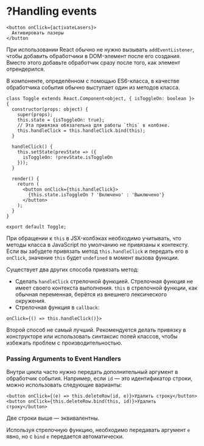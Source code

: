 # ?Handling events

~~~
<button onClick={activateLasers}>
  Активировать лазеры
</button
~~~

При использовании React обычно не нужно вызывать `addEventListener`, чтобы добавить обработчики в DOM-элемент после его создания. Вместо этого добавьте обработчик сразу после того, как элемент отрендерился.

В компоненте, определённом с помощью ES6-класса, в качестве обработчика события обычно выступает один из методов класса.

~~~
class Toggle extends React.Component<object, { isToggleOn: boolean }> {
  constructor(props: object) {
    super(props);
    this.state = {isToggleOn: true};
    // Эта привязка обязательна для работы `this` в колбэке.
    this.handleClick = this.handleClick.bind(this);
  }

  handleClick() {
    this.setState(prevState => ({
      isToggleOn: !prevState.isToggleOn
    }));
  }

  render() {
    return (
      <button onClick={this.handleClick}>
        {this.state.isToggleOn ? 'Включено' : 'Выключено'}
      </button>
    );
  }
}

export default Toggle;
~~~

При обращении к `this` в JSX-колбэках необходимо учитывать, что методы класса в JavaScript по умолчанию не привязаны к контексту. Если вы забудете привязать метод `this.handleClick` и передать его в `onClick`, значение `this` будет `undefined` в момент вызова функции.

Существует два других способа привязать метод:

* Сделать `handleClick` стрелочной функцией. Стрелочная функция не имеет своего контекста выполнения. `this` в стрелочной функции, как обычная переменная, берётся из внешнего лексического окружения.
* Стрелочная функция в `callback`:

~~~
onClick={() => this.handleClick()}>
~~~

Второй способ не самый лучший. Рекомендуется делать привязку в конструкторе или использовать синтаксис полей классов, чтобы избежать проблем с производительностью.

### Passing Arguments to Event Handlers

Внутри цикла часто нужно передать дополнительный аргумент в обработчик события. Например, если `id` — это идентификатор строки, можно использовать следующие варианты:

~~~
<button onClick={(e) => this.deleteRow(id, e)}>Удалить строку</button>
<button onClick={this.deleteRow.bind(this, id)}>Удалить строку</button>
~~~

Две строки выше — эквивалентны.

Используя стрелочную функцию, необходимо передавать аргумент `e` явно, но с `bind` `e` передается автоматически.

